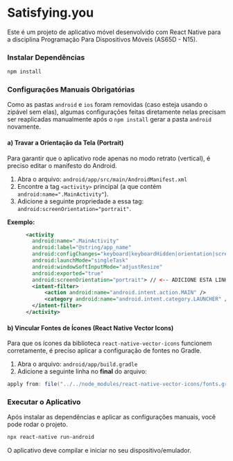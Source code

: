 # Satisfying.you

Este é um projeto de aplicativo móvel desenvolvido com React Native para a disciplina Programação Para Dispositivos Móveis (AS65D - N15).

### Instalar Dependências

```bash
npm install
```

###  Configurações Manuais Obrigatórias

Como as pastas `android` e `ios` foram removidas (caso esteja usando o zipável sem elas), algumas configurações feitas diretamente nelas precisam ser reaplicadas manualmente após o `npm install` gerar a pasta `android` novamente.

#### a) Travar a Orientação da Tela (Portrait)

Para garantir que o aplicativo rode apenas no modo retrato (vertical), é preciso editar o manifesto do Android.

1.  Abra o arquivo: `android/app/src/main/AndroidManifest.xml`
2.  Encontre a tag `<activity>` principal (a que contém `android:name=".MainActivity"`).
3.  Adicione a seguinte propriedade a essa tag: `android:screenOrientation="portrait"`.

**Exemplo:**
```xml
      <activity
        android:name=".MainActivity"
        android:label="@string/app_name"
        android:configChanges="keyboard|keyboardHidden|orientation|screenLayout|screenSize|smallestScreenSize|uiMode"
        android:launchMode="singleTask"
        android:windowSoftInputMode="adjustResize"
        android:exported="true"
        android:screenOrientation="portrait"> // <-- ADICIONE ESTA LINHA
        <intent-filter>
            <action android:name="android.intent.action.MAIN" />
            <category android:name="android.intent.category.LAUNCHER" />
        </intent-filter>
      </activity>
```

#### b) Vincular Fontes de Ícones (React Native Vector Icons)

Para que os ícones da biblioteca `react-native-vector-icons` funcionem corretamente, é preciso aplicar a configuração de fontes no Gradle.

1.  Abra o arquivo: `android/app/build.gradle`
2.  Adicione a seguinte linha no **final** do arquivo:

```groovy
apply from: file("../../node_modules/react-native-vector-icons/fonts.gradle")
```

### Executar o Aplicativo

Após instalar as dependências e aplicar as configurações manuais, você pode rodar o projeto.

```bash
npx react-native run-android
```

O aplicativo deve compilar e iniciar no seu dispositivo/emulador.